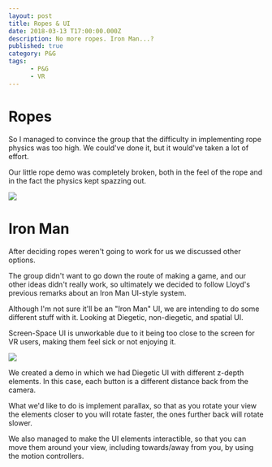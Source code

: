 ```yaml
---
layout: post
title: Ropes & UI
date: 2018-03-13 T17:00:00.000Z
description: No more ropes. Iron Man...?
published: true
category: P&G
tags:
      - P&G
      - VR
---
```


# Ropes

So I managed to convince the group that the difficulty in implementing rope physics was too high. We could've done it, but it would've taken a lot of effort.

Our little rope demo was completely broken, both in the feel of the rope and in the fact the physics kept spazzing out.

<img src="https://i.imgur.com/9I4SVBs.png"> 

# Iron Man

After deciding ropes weren't going to work for us we discussed other options.

The group didn't want to go down the route of making a game, and our other ideas didn't really work, so ultimately we decided to follow Lloyd's previous remarks about an Iron Man UI-style system.

Although I'm not sure it'll be an "Iron Man" UI, we are intending to do some different stuff with it. Looking at Diegetic, non-diegetic, and spatial UI.

Screen-Space UI is unworkable due to it being too close to the screen for VR users, making them feel sick or not enjoying it.

<img src="https://i.imgur.com/RC7qWvW.png">

We created a demo in which we had Diegetic UI with different z-depth elements. In this case, each button is a different distance back from the camera.

What we'd like to do is implement parallax, so that as you rotate your view the elements closer to you will rotate faster, the ones further back will rotate slower.

We also managed to make the UI elements interactible, so that you can move them around your view, including towards/away from you, by using the motion controllers.
